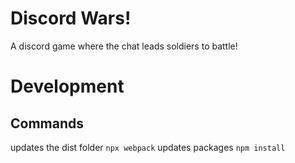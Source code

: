 # Discord Wars!

A discord game where the chat leads soldiers to battle!

# Development

## Commands
updates the dist folder
```npx webpack```
updates packages
```npm install```

